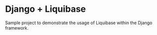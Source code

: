 # Django + Liquibase

Sample project to demonstrate the usage of Liquibase within the Django framework.